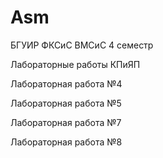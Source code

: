 # Asm
БГУИР ФКСиС ВМСиС 4 семестр

Лабораторные работы КПиЯП

Лабораторная работа №4

Лабораторная работа №5

Лабораторная работа №7

Лабораторная работа №8
